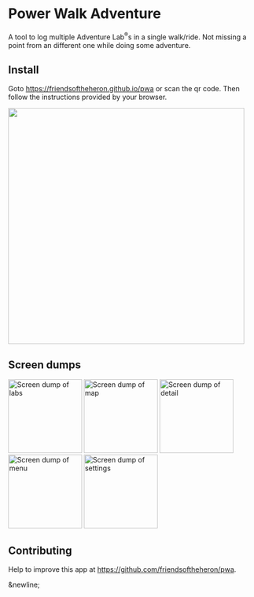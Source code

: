 # Power Walk Adventure

A tool to log multiple Adventure Lab<sup>®</sup>s in a single walk/ride.
Not missing a point from an different one while doing some adventure.


## Install
Goto <https://friendsoftheheron.github.io/pwa> or scan the qr code.
Then follow the instructions provided by your browser.

[<img width="480" height="480" src="https://friendsoftheheron.github.io/pwa/images/qr-code.svg">](https://friendsoftheheron.github.io/pwa)

&NewLine;

## Screen dumps

<div style="grid-template-columns: 1fr 1fr 1fr 1fr 1fr" >
    <img
        alt="Screen dump of labs"
        src="https://raw.githubusercontent.com/friendsoftheheron/pwa/master/images/screenshots/labs.png"
        style="width:150px"
        title="Labs"
    />
    <img
        alt="Screen dump of map"
        src="https://raw.githubusercontent.com/friendsoftheheron/pwa/master/images/screenshots/map.png"
        style="width:150px"
        title="Map"
    />
    <img
        alt="Screen dump of detail"
        src="https://raw.githubusercontent.com/friendsoftheheron/pwa/master/images/screenshots/detail.png"
        style="width:150px"
        title="Detail"
    />
    <img
        alt="Screen dump of menu"
        src="https://raw.githubusercontent.com/friendsoftheheron/pwa/master/images/screenshots/menu.png"
        style="width:150px"
        title="Menu"
    />
    <img
        alt="Screen dump of settings"
        src="https://raw.githubusercontent.com/friendsoftheheron/pwa/master/images/screenshots/settings.png"
        style="width:150px"
        title="Settings"
    />
</div>

&NewLine;

## Contributing

Help to improve this app at <https://github.com/friendsoftheheron/pwa>.

&NewLine;
&NewLine;
&newline;
